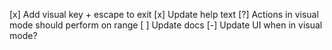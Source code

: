 [x] Add visual key + escape to exit
[x] Update help text
[?] Actions in visual mode should perform on range
[ ] Update docs
[-] Update UI when in visual mode?
